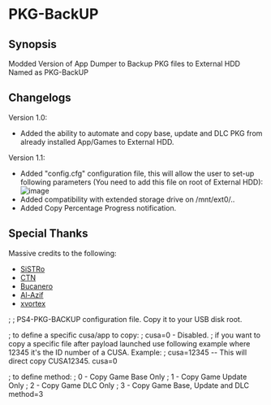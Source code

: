 # PKG-BackUP

## Synopsis
Modded Version of App Dumper to Backup PKG files to External HDD Named as PKG-BackUP

## Changelogs
Version 1.0:
- Added the ability to automate and copy base, update and DLC PKG from already installed App/Games to External HDD.

Version 1.1:
- Added "config.cfg" configuration file, this will allow the user to set-up following parameters (You need to add this file on root of External HDD):
  ![image](https://user-images.githubusercontent.com/77245601/166634877-726ad8e0-a672-4808-b582-0d702ed00909.png)
- Added compatibility with extended storage drive on /mnt/ext0/..
- Added Copy Percentage Progress notification.

## Special Thanks
Massive credits to the following:
- [SiSTRo](https://github.com/SiSTR0)
- [CTN](https://github.com/ctn123)
- [Bucanero](https://github.com/bucanero)
- [Al-Azif](https://github.com/Al-Azif)
- [xvortex](https://github.com/xvortex/ps4-dumper-vtx)

;
; PS4-PKG-BACKUP configuration file. Copy it to your USB disk root.

; to define a specific cusa/app to copy:
; cusa=0 - Disabled.
; if you want to copy a specific file after payload launched use following example where 12345 it's the ID number of a CUSA. Example:
; cusa=12345 -- This will direct copy CUSA12345.
cusa=0

; to define method:
; 0 - Copy Game Base Only
; 1 - Copy Game Update Only
; 2 - Copy Game DLC Only
; 3 - Copy Game Base, Update and DLC
method=3



